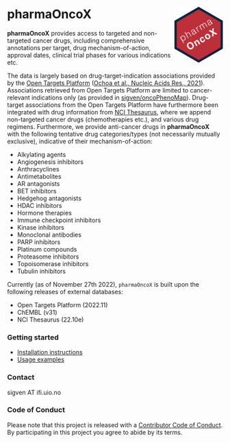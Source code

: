 &nbsp;

# pharmaOncoX <a href="https://sigven.github.io/pharmaOncoX/"><img src="man/figures/logo.png" align="right" height="130" width="113"/></a>

**pharmaOncoX** provides access to targeted and non-targeted cancer drugs, including comprehensive annotations per target, drug mechanism-of-action, approval dates, clinical trial phases for various indications etc. 

The data is largely based on drug-target-indication associations provided by the [Open Targets Platform](https://targetvalidation.org) ([Ochoa et al., Nucleic Acids Res., 2021](https://doi.org/10.1093/nar/gkaa1027)). Associations retrieved from Open Targets Platform are limited to cancer-relevant indications only (as provided in [sigven/oncoPhenoMap](https://github.com/sigven/oncoPhenoMap)). Drug-target associations from the Open Targets Platform have furthermore been integrated with drug information from [NCI Thesaurus](https://ncithesaurus.nci.nih.gov/ncitbrowser/), where we append non-targeted cancer drugs (chemotherapies etc.), and various drug regimens.
Furthermore, we provide anti-cancer drugs in **pharmaOncoX** with the following tentative drug categories/types (not necessarily mutually exclusive), indicative of their mechanism-of-action:

* Alkylating agents
* Angiogenesis inhibitors
* Anthracyclines
* Antimetabolites
* AR antagonists
* BET inhibitors
* Hedgehog antagonists
* HDAC inhibitors
* Hormone therapies
* Immune checkpoint inhibitors
* Kinase inhibitors
* Monoclonal antibodies
* PARP inhibitors
* Platinum compounds
* Proteasome inhibitors
* Topoisomerase inhibitors
* Tubulin inhibitors

Currently (as of November 27th 2022), `pharmaOncoX` is built upon the following 
releases of external databases:

 - Open Targets Platform (2022.11)
 - ChEMBL (v31)
 - NCI Thesaurus (22.10e)

### Getting started

* [Installation instructions](articles/pharmaOncoX.html#installation)
* [Usage examples](articles/pharmaOncoX.html#retrieval-of-drugs---examples)

### Contact

sigven AT ifi.uio.no

### Code of Conduct

Please note that this project is released with a [Contributor Code of Conduct](https://github.com/sigven/pharmaOncoX/blob/main/.github/CODE_OF_CONDUCT.md). By participating in this project you agree to abide by its terms.
